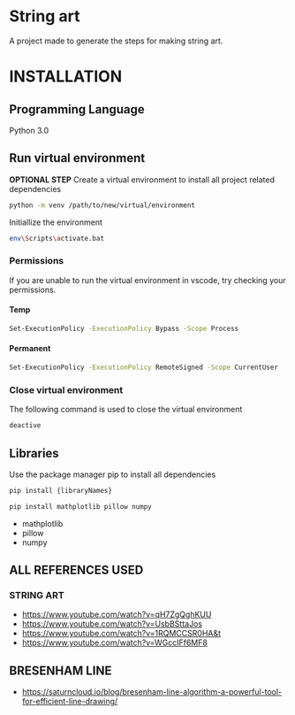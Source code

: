 # String art
A project made to generate the steps for making string art.

# INSTALLATION

## Programming Language
Python 3.0

## Run virtual environment
**OPTIONAL STEP**
Create a virtual environment to install all project related dependencies
```bash
python -m venv /path/to/new/virtual/environment
```
Initiallize the environment
```bash
env\Scripts\activate.bat
```

### Permissions
If you are unable to run the virtual environment in vscode, try checking your permissions.
#### Temp
```bash
Set-ExecutionPolicy -ExecutionPolicy Bypass -Scope Process
```
#### Permanent
```bash
Set-ExecutionPolicy -ExecutionPolicy RemoteSigned -Scope CurrentUser
```

### Close virtual environment
The following command is used to close the virtual environment
```bash
deactive
```

## Libraries
Use the package manager pip to install all dependencies
```bash
pip install {libraryNames}
```
```bash
pip install mathplotlib pillow numpy
```
- mathplotlib
- pillow
- numpy


## ALL REFERENCES USED

### STRING ART
- https://www.youtube.com/watch?v=qH7ZgQghKUU
- https://www.youtube.com/watch?v=UsbBSttaJos
- https://www.youtube.com/watch?v=1RQMCCSR0HA&t
- https://www.youtube.com/watch?v=WGccIFf6MF8


## BRESENHAM LINE
- https://saturncloud.io/blog/bresenham-line-algorithm-a-powerful-tool-for-efficient-line-drawing/
